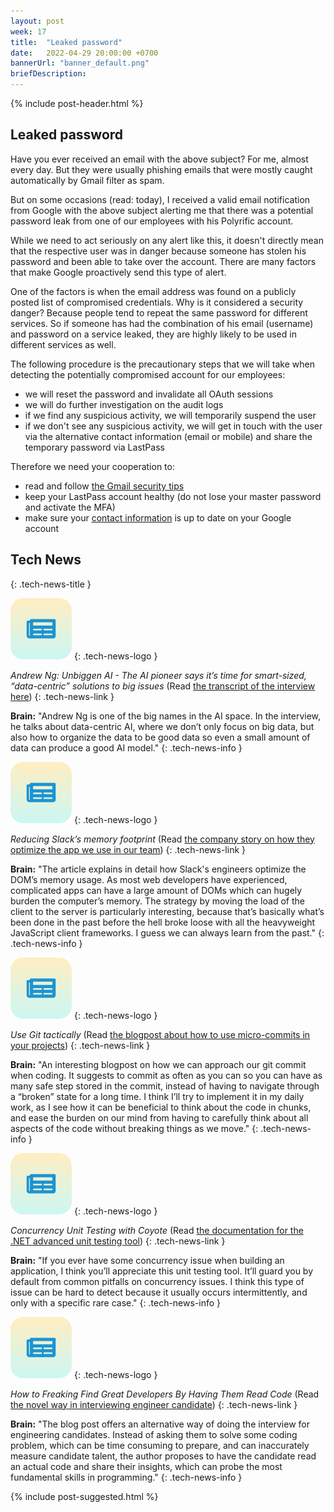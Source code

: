 ```yaml
---
layout: post
week: 17
title:  "Leaked password"
date:   2022-04-29 20:00:00 +0700
bannerUrl: "banner_default.png"
briefDescription: 
---
```


{% include post-header.html %}

## Leaked password

Have you ever received an email with the above subject? For me, almost every day. But they were usually phishing emails that were mostly caught automatically by Gmail filter as spam.

But on some occasions (read: today), I received a valid email notification from Google with the above subject alerting me that there was a potential password leak from one of our employees with his Polyrific account.

While we need to act seriously on any alert like this, it doesn't directly mean that the respective user was in danger because someone has stolen his password and been able to take over the account. There are many factors that make Google proactively send this type of alert.

One of the factors is when the email address was found on a publicly posted list of compromised credentials. Why is it considered a security danger? Because people tend to repeat the same password for different services. So if someone has had the combination of his email (username) and password on a service leaked, they are highly likely to be used in different services as well.

The following procedure is the precautionary steps that we will take when detecting the potentially compromised account for our employees:

- we will reset the password and invalidate all OAuth sessions
- we will do further investigation on the audit logs
- if we find any suspicious activity, we will temporarily suspend the user
- if we don't see any suspicious activity, we will get in touch with the user via the alternative contact information (email or mobile) and share the temporary password via LastPass

Therefore we need your cooperation to:

- read and follow [the Gmail security tips](https://support.google.com/mail/answer/7036019)
- keep your LastPass account healthy (do not lose your master password and activate the MFA)
- make sure your [contact information](https://myaccount.google.com/personal-info) is up to date on your Google account

## Tech News
{: .tech-news-title }

![memo](/assets/images/tech-news.svg)
{: .tech-news-logo }

*Andrew Ng: Unbiggen AI - The AI pioneer says it’s time for smart-sized, “data-centric” solutions to big issues* (Read [the transcript of the interview here](https://spectrum.ieee.org/andrew-ng-data-centric-ai))
{: .tech-news-link }

__Brain:__ "Andrew Ng is one of the big names in the AI space. In the interview, he talks about data-centric AI, where we don’t only focus on big data, but also how to organize the data to be good data so even a small amount of data can produce a good AI model."
{: .tech-news-info }

![memo](/assets/images/tech-news.svg)
{: .tech-news-logo }

*Reducing Slack’s memory footprint* (Read [the company story on how they optimize the app we use in our team](https://slack.engineering/reducing-slacks-memory-footprint/))
{: .tech-news-link }

__Brain:__ "The article explains in detail how Slack's engineers optimize the DOM’s memory usage. As most web developers have experienced, complicated apps can have a large amount of DOMs which can hugely burden the computer’s memory. The strategy by moving the load of the client to the server is particularly interesting, because that’s basically what’s been done in the past before the hell broke loose with all the heavyweight JavaScript client frameworks. I guess we can  always learn from the past."
{: .tech-news-info }

![memo](/assets/images/tech-news.svg)
{: .tech-news-logo }

*Use Git tactically* (Read [the blogpost about how to use micro-commits in your projects](https://stackoverflow.blog/2022/04/06/use-git-tactically/))
{: .tech-news-link }

__Brain:__ "An interesting blogpost on how we can approach our git commit when coding. It suggests to commit as often as you can so you can have as many safe step stored in the commit, instead of having to navigate through a “broken” state for a long time. I think I’ll try to implement it in my daily work, as I see how it can be beneficial to think about the code in chunks, and ease the burden on our mind from having to carefully think about all aspects of the code without breaking things as we move."
{: .tech-news-info }

![memo](/assets/images/tech-news.svg)
{: .tech-news-logo }

*Concurrency Unit Testing with Coyote* (Read [the documentation for the .NET advanced unit testing tool](https://microsoft.github.io/coyote/))
{: .tech-news-link }

__Brain:__ "If you ever have some concurrency issue when building an application, I think you’ll appreciate this unit testing tool. It’ll guard you by default from common pitfalls on concurrency issues. I think this type of issue can be hard to detect because it usually occurs intermittently, and only with a specific rare case."
{: .tech-news-info }

![memo](/assets/images/tech-news.svg)
{: .tech-news-logo }

*How to Freaking Find Great Developers By Having Them Read Code* (Read [the novel way in interviewing engineer candidate](https://freakingrectangle.com/2022/04/15/how-to-freaking-hire-great-developers/))
{: .tech-news-link }

__Brain:__ "The blog post offers an alternative way of doing the interview for engineering candidates. Instead of asking them to solve some coding problem, which can be time consuming to prepare, and can inaccurately measure candidate talent, the author proposes to have the candidate read an actual code and share their insights, which can probe the most fundamental skills in programming."
{: .tech-news-info }

{% include post-suggested.html %}